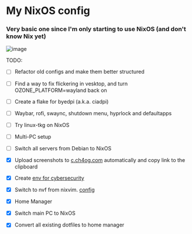 # My NixOS config

### Very basic one since I'm only starting to use NixOS (and don't know Nix yet)

![image](https://github.com/user-attachments/assets/77b8d1d4-e68a-4c24-bdea-4798a17dfc4b)

TODO:

- [ ] Refactor old configs and make them better structured
- [ ] Find a way to fix flickering in vesktop, and turn OZONE_PLATFORM=wayland
      back on
- [ ] Create a flake for byedpi (a.k.a. ciadpi)
- [ ] Waybar, rofi, swaync, shutdown menu, hyprlock and defaultapps
- [ ] Try linux-tkg on NixOS
- [ ] Multi-PC setup
- [ ] Switch all servers from Debian to NixOS

- [x] Upload screenshots to [c.ch4og.com](https://c.ch4og.com) automatically and
      copy link to the clipboard
- [x] Create [env for cybersecurity](https://github.com/ch4og/nixcybersec)
- [x] Switch to nvf from nixvim. [config](https://github.com/ch4og/nvf)
- [x] Home Manager
- [x] Switch main PC to NixOS
- [x] Convert all existing dotfiles to home manager
